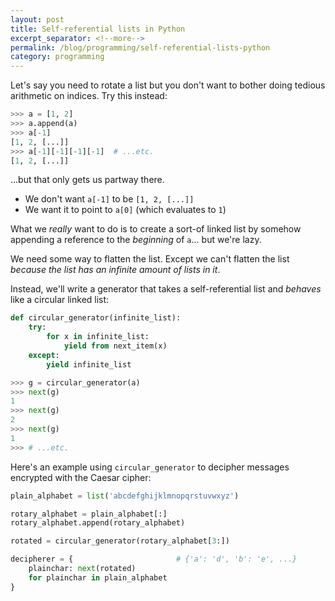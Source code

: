 ```yaml
---
layout: post
title: Self-referential lists in Python
excerpt_separator: <!--more-->
permalink: /blog/programming/self-referential-lists-python
category: programming
---
```


Let's say you need to rotate a list but you don't want to bother doing tedious
arithmetic on indices. Try this instead:

```python
>>> a = [1, 2]
>>> a.append(a)
>>> a[-1]
[1, 2, [...]]
>>> a[-1][-1][-1][-1]  # ...etc.
[1, 2, [...]]
```

...but that only gets us partway there.

<!--more-->

- We don't want ``a[-1]`` to be ``[1, 2, [...]]``
- We want it to point to ``a[0]`` (which evaluates to ``1``)

What we *really* want to do is to create a sort-of linked list by somehow
appending a reference to the *beginning* of ``a``... but we're lazy.

We need some way to flatten the list. Except we can't flatten the list *because
the list has an infinite amount of lists in it*.

Instead, we'll write a generator that takes a self-referential list and
*behaves* like a circular linked list:

```python
def circular_generator(infinite_list):
    try:
        for x in infinite_list:
            yield from next_item(x)
    except:
        yield infinite_list
```

```python
>>> g = circular_generator(a)
>>> next(g)
1
>>> next(g)
2
>>> next(g)
1
>>> # ...etc.
```

Here's an example using `circular_generator` to decipher messages encrypted
with the Caesar cipher:

```python
plain_alphabet = list('abcdefghijklmnopqrstuvwxyz')

rotary_alphabet = plain_alphabet[:]
rotary_alphabet.append(rotary_alphabet)

rotated = circular_generator(rotary_alphabet[3:])

decipherer = {                       # {'a': 'd', 'b': 'e', ...}
    plainchar: next(rotated)
    for plainchar in plain_alphabet
}
```
